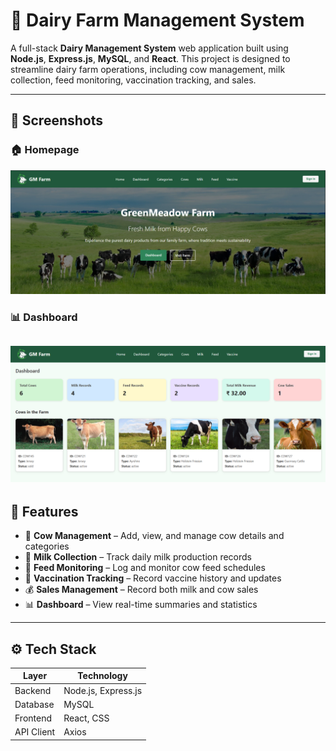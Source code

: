 # 🐄 Dairy Farm Management System

A full-stack **Dairy Management System** web application built using **Node.js**, **Express.js**, **MySQL**, and **React**. This project is designed to streamline dairy farm operations, including cow management, milk collection, feed monitoring, vaccination tracking, and sales.

---

## 📸 Screenshots

### 🏠 Homepage  
![Homepage](./Home-page.png)

### 📊 Dashboard  
![Dashboard](./Dashboard.png)
---

## 🚀 Features

- 🐄 **Cow Management** – Add, view, and manage cow details and categories  
- 🥛 **Milk Collection** – Track daily milk production records  
- 🌾 **Feed Monitoring** – Log and monitor cow feed schedules  
- 💉 **Vaccination Tracking** – Record vaccine history and updates  
- 💰 **Sales Management** – Record both milk and cow sales  
- 📊 **Dashboard** – View real-time summaries and statistics

---

## ⚙️ Tech Stack

| Layer       | Technology        |
|-------------|-------------------|
| Backend     | Node.js, Express.js |
| Database    | MySQL             |
| Frontend    | React, CSS        |
| API Client  | Axios             |

